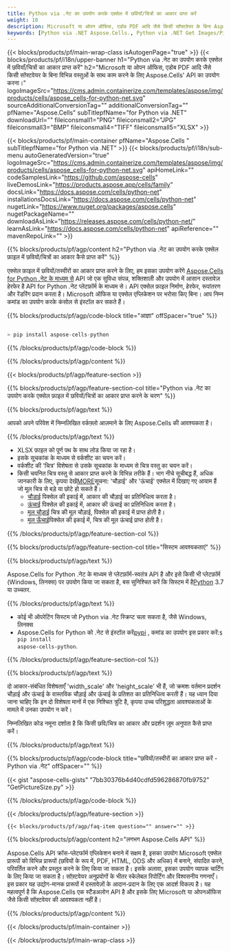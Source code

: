 ```yaml
---
title: Python via .नेट का उपयोग करके एक्सेल में छवियाँ/चित्रों का आकार प्राप्त करें
weight: 10
description: Microsoft या ओपन ऑफिस, एडोब PDF आदि जैसे किसी सॉफ्टवेयर के बिना Aspose.Cells' Python via .नेट API का उपयोग करके एक्सेल में छवियाँ/चित्रों का आकार प्राप्त करता है।
keywords: [Python via .NET Aspose.Cells., Python via .NET Get Images/Pictures Size In Excel., Python via .NET Obtain Images/Pictures Size In Excel., Python via .NET Access Images/Pictures Size In Excel]
---
```

{{< blocks/products/pf/main-wrap-class isAutogenPage="true" >}}
{{< blocks/products/pf/i18n/upper-banner h1="Python via .नेट का उपयोग करके एक्सेल में छवियाँ/चित्रों का आकार प्राप्त करें" h2="Microsoft या ओपन ऑफिस, एडोब PDF आदि जैसे किसी सॉफ्टवेयर के बिना विभिन्न वस्तुओं के साथ काम करने के लिए Aspose.Cells\' API का उपयोग करना।" logoImageSrc="https://cms.admin.containerize.com/templates/aspose/img/products/cells/aspose_cells-for-python-net.svg" sourceAdditionalConversionTag="" additionalConversionTag="" pfName="Aspose.Cells" subTitlepfName="for Python via .NET" downloadUrl="" fileiconsmall1="PNG" fileiconsmall2="JPG" fileiconsmall3="BMP" fileiconsmall4="TIFF" fileiconsmall5="XLSX" >}}

{{< blocks/products/pf/main-container pfName="Aspose.Cells " subTitlepfName="for Python via .NET" >}}
{{< blocks/products/pf/i18n/sub-menu autoGeneratedVersion="true" logoImageSrc="https://cms.admin.containerize.com/templates/aspose/img/products/cells/aspose_cells-for-python-net.svg" apiHomeLink="" codeSamplesLink="https://github.com/aspose-cells" liveDemosLink="https://products.aspose.app/cells/family" docsLink="https://docs.aspose.com/cells/python-net" installationsDocsLink="https://docs.aspose.com/cells/python-net" nugetLink="https://www.nuget.org/packages/aspose.cells" nugetPackageName="" downloadAsLink="https://releases.aspose.com/cells/python-net/" learnAsLink="https://docs.aspose.com/cells/python-net" apiReference="" mavenRepoLink="" >}}

{{% blocks/products/pf/agp/content h2="Python via .नेट का उपयोग करके एक्सेल फ़ाइल में छवियों/चित्रों का आकार कैसे प्राप्त करें" %}}

 एक्सेल फ़ाइल में छवियों/तस्वीरों का आकार प्राप्त करने के लिए, हम इसका उपयोग करेंगे
 [Aspose.Cells for Python .नेट के माध्यम से](https://pypi.org/project/aspose-cells-python/) 
 API जो एक सुविधा संपन्न, शक्तिशाली और उपयोग में आसान दस्तावेज़ हेरफेर है API for Python .नेट प्लेटफ़ॉर्म के माध्यम से। API एक्सेल फ़ाइल निर्माण, हेरफेर, रूपांतरण और रेंडरिंग प्रदान करता है। Microsoft ऑफिस या एक्सेल एप्लिकेशन पर भरोसा किए बिना। आप निम्न कमांड का उपयोग करके कंसोल से इंस्टॉल कर सकते हैं।

{{% blocks/products/pf/agp/code-block title="आज्ञा" offSpacer="true" %}}

```cs

> pip install aspose-cells-python

```

{{% /blocks/products/pf/agp/code-block %}}

{{% /blocks/products/pf/agp/content %}}

{{< blocks/products/pf/agp/feature-section >}}

{{% blocks/products/pf/agp/feature-section-col title="Python via .नेट का उपयोग करके एक्सेल फ़ाइल में छवियों/चित्रों का आकार प्राप्त करने के चरण" %}}

{{% blocks/products/pf/agp/text %}}

आपको अपने परिवेश में निम्नलिखित वर्कफ़्लो आज़माने के लिए Aspose.Cells की आवश्यकता है।

{{% /blocks/products/pf/agp/text %}}

+ XLSX फ़ाइल को पूर्ण पथ के साथ लोड किया जा रहा है।
+ इसके सूचकांक के माध्यम से वर्कशीट का चयन करें।
+ वर्कशीट की 'चित्र' विशेषता से उसके सूचकांक के माध्यम से चित्र वस्तु का चयन करें।
 + किसी चयनित चित्र वस्तु से आकार प्राप्त करने के विभिन्न तरीके हैं। भाग नीचे सूचीबद्ध हैं, अधिक जानकारी के लिए, कृपया देखें[MORE](https://reference.aspose.com/cells/python-net/aspose.cells.drawing/picture/)सूचना: 'चौड़ाई' और 'ऊंचाई' एक्सेल में दिखाए गए आयाम हैं जो मूल चित्र से बड़े या छोटे हो सकते हैं।
    + [चौड़ाई](https://reference.aspose.com/cells/python-net/aspose.cells.drawing/picture/width/) पिक्सेल की इकाई में, आकार की चौड़ाई का प्रतिनिधित्व करता है।
    + [ऊंचाई](https://reference.aspose.com/cells/python-net/aspose.cells.drawing/picture/height/) पिक्सेल की इकाई में, आकार की ऊंचाई का प्रतिनिधित्व करता है।
    + [मूल चौड़ाई](https://reference.aspose.com/cells/python-net/aspose.cells.drawing/picture/original_width/) चित्र की मूल चौड़ाई, पिक्सेल की इकाई में प्राप्त होती है।
    + [मूल ऊँचाई](https://reference.aspose.com/cells/python-net/aspose.cells.drawing/picture/original_height/)पिक्सेल की इकाई में, चित्र की मूल ऊंचाई प्राप्त होती है।
    

{{% /blocks/products/pf/agp/feature-section-col %}}

{{% blocks/products/pf/agp/feature-section-col title="सिस्टम आवश्यकताएं" %}}

{{% blocks/products/pf/agp/text %}}

 Aspose.Cells for Python .नेट के माध्यम से प्लेटफ़ॉर्म-स्वतंत्र API है और इसे किसी भी प्लेटफ़ॉर्म (Windows, लिनक्स) पर उपयोग किया जा सकता है, बस सुनिश्चित करें कि सिस्टम में है[Python](https://www.python.org/downloads/) 3.7 या उच्चतर.
 
{{% /blocks/products/pf/agp/text %}}

-  कोई भी ऑपरेटिंग सिस्टम जो Python via .नेट स्क्रिप्ट चला सकता है, जैसे Windows, लिनक्स
-  Aspose.Cells for Python को .नेट से इंस्टॉल करें<a href="https://pypi.org/project/aspose-cells-python/">pypi</a> , कमांड का उपयोग इस प्रकार करें:<code>$ pip install aspose-cells-python</code>.

{{% /blocks/products/pf/agp/feature-section-col %}}

{{% blocks/products/pf/agp/text %}}
 
 दो आकार-संबंधित विशेषताएँ 'width_scale' और 'height_scale' भी हैं, जो क्रमशः वर्तमान प्रदर्शन चौड़ाई और ऊंचाई के वास्तविक चौड़ाई और ऊंचाई के प्रतिशत का प्रतिनिधित्व करती हैं।
 यह ध्यान दिया जाना चाहिए कि इन दो विशेषता मानों में एक निश्चित त्रुटि है, कृपया उच्च परिशुद्धता आवश्यकताओं के मामले में उनका उपयोग न करें।
 
 निम्नलिखित कोड नमूना दर्शाता है कि किसी छवि/चित्र का आकार और प्रदर्शन ज़ूम अनुपात कैसे प्राप्त करें।

{{% /blocks/products/pf/agp/text %}}

{{% blocks/products/pf/agp/code-block title="छवियों/तस्वीरों का आकार प्राप्त करें - Python via .नेट" offSpacer="" %}}

{{< gist "aspose-cells-gists" "7bb30376b4d40cdfd596286870fb9752" "GetPictureSize.py" >}}

{{% /blocks/products/pf/agp/code-block %}}

{{< /blocks/products/pf/agp/feature-section >}}

    {{< blocks/products/pf/agp/faq-item question="" answer="" >}}
 

<!-- aboutfile Starts -->

{{% blocks/products/pf/agp/content h2="लगभग Aspose.Cells API" %}}

Aspose.Cells API क्रॉस-प्लेटफॉर्म एप्लिकेशन बनाने में सक्षम है, इसका उपयोग Microsoft एक्सेल प्रारूपों को विभिन्न प्रारूपों (छवियों के रूप में, PDF, HTML, ODS और अधिक) में बनाने, संपादित करने, परिवर्तित करने और प्रस्तुत करने के लिए किया जा सकता है। इसके अलावा, इसका उपयोग व्यापक चार्टिंग के लिए किया जा सकता है। सॉफ़्टवेयर अनुप्रयोगों के भीतर स्केलेबल रिपोर्टिंग और विश्वसनीय गणनाएँ। इस प्रकार यह उद्योग-मानक प्रारूपों में दस्तावेज़ों के आदान-प्रदान के लिए एक आदर्श विकल्प है। यह महत्वपूर्ण है कि Aspose.Cells एक स्टैंडअलोन API है और इसके लिए Microsoft या ओपनऑफिस जैसे किसी सॉफ़्टवेयर की आवश्यकता नहीं है।

{{% /blocks/products/pf/agp/content %}}



<!-- aboutfile Ends -->
<!--
{{< blocks/products/pf/agp/other-supported-section title="Other Supported Splitting Formats" subTitle="Using Python via .NET, One can also split large file into chunks of many other file formats including." >}}

{{< blocks/products/pf/agp/other-supported-section-item href="https://products.aspose.com/cells/net/splitter/ods/" name="ODS" description="OpenDocument Spreadsheet File" >}}
{{< blocks/products/pf/agp/other-supported-section-item href="https://products.aspose.com/cells/net/splitter/xls/" name="XLS" description="Excel Binary Format" >}}
{{< blocks/products/pf/agp/other-supported-section-item href="https://products.aspose.com/cells/net/splitter/xlsb/" name="XLSB" description="Binary Excel Workbook File" >}}
{{< blocks/products/pf/agp/other-supported-section-item href="https://products.aspose.com/cells/net/splitter/xlsm/" name="XLSM" description="Spreadsheet File" >}}

{{< /blocks/products/pf/agp/other-supported-section >}}

-->

{{< /blocks/products/pf/main-container >}}
    
{{< /blocks/products/pf/main-wrap-class >}}
